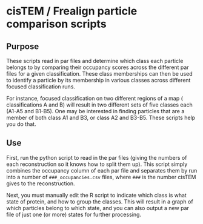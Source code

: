# cisTEM / Frealign particle comparison scripts

## Purpose
These scripts read in par files and determine which class each particle belongs
to by comparing their occupancy scores across the different par files for a given
classification. These class memberships can then be used to identify a particle
by its membership in various classes across different focused classification
runs.

For instance, focused classification on two different regions of a map (
classifications A and B) will result in two different sets of five classes each
(A1-A5 and B1-B5). One may be interested in finding particles that are a member
of both class A1 and B3, or class A2 and B3-B5. These scripts help you do that.

## Use
First, run the python script to read in the par files (giving the numbers of each
reconstruction so it knows how to split them up). This script simply combines
the occupancy column of each par file and separates them by run into a number of
`###_occupancies.csv` files, where `###` is the number cisTEM gives to the
reconstruction.

Next, you must manually edit the R script to indicate which class is what state
of protein, and how to group the classes. This will result in a graph of which
particles belong to which state, and you can also output a new par file of
just one (or more) states for further processing.
